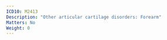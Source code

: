 ```yaml
---
ICD10: M2413
Description: "Other articular cartilage disorders: Forearm"
Matters: No
Weight: 0
---
```

